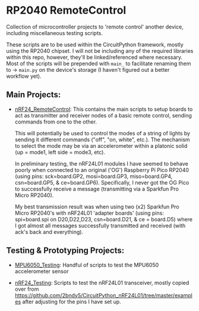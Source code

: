 # RP2040 RemoteControl
Collection of microcontroller projects to 'remote control' another device, including miscellaneous testing scripts.

These scripts are to be used within the CircuitPython framework, mostly using the RP2040 chipset. I will not be including any of the required libraries within this repo, however, they'll be linked/referenced where necessary. Most of the scripts will be prepended with `main_` to facilitate renaming them to -> `main.py` on the device's storage (I haven't figured out a better workflow yet).

## Main Projects:
* [nRF24_RemoteControl](nRF24_RemoteControl): This contains the main scripts to setup boards to act as transmitter and receiver nodes of a basic remote control, sending commands from one to the other.

    This will potentially be used to control the modes of a string of lights by sending it different commands ("off", "on, white", etc.). The mechanism to select the mode may be via an accelerometer within a platonic solid (up = mode1, left side = mode3, etc).
    
    In preliminary testing, the nRF24L01 modules I have seemed to behave poorly when connected to an original ('OG') Raspberry Pi Pico RP2040 (using pins: sck=board.GP2, mosi=board.GP3, miso=board.GP4, csn=board.GP5, & ce=board.GP6). Specifically, I never got the OG Pico to successfully receive a message (transmitting via a Sparkfun Pro Micro RP2040).
    
    My best transmission result was when using two (x2) Sparkfun Pro Micro RP2040's with nRF24L01 'adapter boards' (using pins: spi=board.spi on D20,D22,D23, csn=board.D21, & ce = board.D5) where I got almost all messages successfully transmitted and received (with ack's back and everything).

## Testing & Prototyping Projects:
* [MPU6050_Testing](MPU6050_Testing): Handful of scripts to test the MPU6050 accelerometer sensor

* [nRF24_Testing](nRF24_Testing): Scripts to test the nRF24L01 transceiver, mostly copied over from https://github.com/2bndy5/CircuitPython_nRF24L01/tree/master/examples after adjusting for the pins I have set up.
